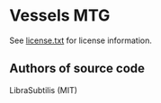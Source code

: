 Vessels MTG
===========
See [license.txt](./license.txt) for license information.

Authors of source code
----------------------
LibraSubtilis (MIT)
